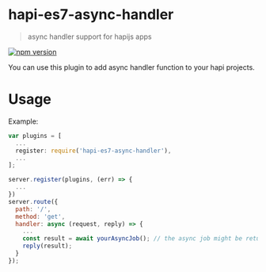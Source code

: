 # hapi-es7-async-handler

> async handler support for hapijs apps

[![npm version][npm-badge]][npm-url]


You can use this plugin to add async handler function to your hapi projects.

# Usage

Example:
```js
var plugins = [
  ...
  register: require('hapi-es7-async-handler'),
  ...
];

server.register(plugins, (err) => {
  ...
})
server.route({
  path: '/',
  method: 'get',
  handler: async (request, reply) => {
    ...
    const result = await yourAsyncJob(); // the async job might be returning Promise object
    reply(result);
  }
});
```

[npm-url]: https://www.npmjs.com/package/hapi-es7-async-handler
[npm-badge]: https://img.shields.io/npm/v/hapi-es7-async-handler.svg
